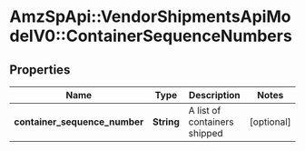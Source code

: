 # AmzSpApi::VendorShipmentsApiModelV0::ContainerSequenceNumbers

## Properties
Name | Type | Description | Notes
------------ | ------------- | ------------- | -------------
**container_sequence_number** | **String** | A list of containers shipped | [optional] 

